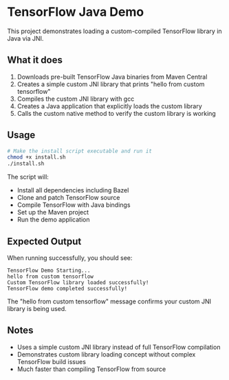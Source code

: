 # TensorFlow Java Demo

This project demonstrates loading a custom-compiled TensorFlow library in Java via JNI.

## What it does

1. Downloads pre-built TensorFlow Java binaries from Maven Central
2. Creates a simple custom JNI library that prints "hello from custom tensorflow"
3. Compiles the custom JNI library with gcc
4. Creates a Java application that explicitly loads the custom library
5. Calls the custom native method to verify the custom library is working

## Usage

```bash
# Make the install script executable and run it
chmod +x install.sh
./install.sh
```

The script will:
- Install all dependencies including Bazel
- Clone and patch TensorFlow source
- Compile TensorFlow with Java bindings  
- Set up the Maven project
- Run the demo application

## Expected Output

When running successfully, you should see:
```
TensorFlow Demo Starting...
hello from custom tensorflow
Custom TensorFlow library loaded successfully!
TensorFlow demo completed successfully!
```

The "hello from custom tensorflow" message confirms your custom JNI library is being used.

## Notes

- Uses a simple custom JNI library instead of full TensorFlow compilation
- Demonstrates custom library loading concept without complex TensorFlow build issues
- Much faster than compiling TensorFlow from source